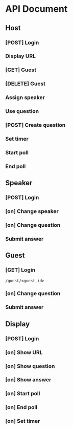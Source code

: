 # API Document

## Host

### [POST] Login

### Display URL

### [GET] Guest

### [DELETE] Guest

### Assign speaker

### Use question

### [POST] Create question

### Set timer

### Start poll

### End poll

## Speaker

### [POST] Login

### [on] Change speaker

### [on] Change question

### Submit answer

## Guest

### [GET] Login

`/guest/<guest_id>`

### [on] Change question

### Submit answer

## Display

### [POST] Login

### [on] Show URL

### [on] Show question

### [on] Show answer

### [on] Start poll

### [on] End poll

### [on] Set timer